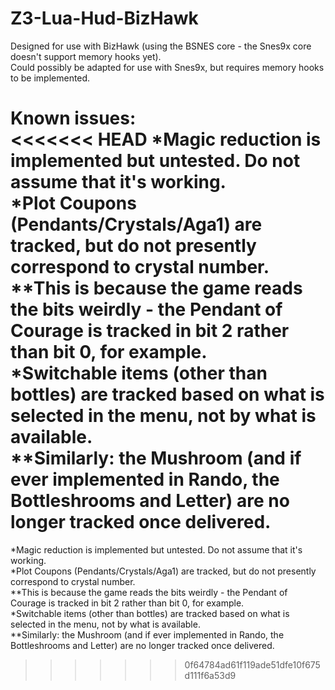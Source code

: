 # Z3-Lua-Hud-BizHawk

Designed for use with BizHawk (using the BSNES core - the Snes9x core doesn't support memory hooks yet).  
Could possibly be adapted for use with Snes9x, but requires memory hooks to be implemented.  

Known issues:  
<<<<<<< HEAD
  *Magic reduction is implemented but untested. Do not assume that it's working.  
  *Plot Coupons (Pendants/Crystals/Aga1) are tracked, but do not presently correspond to crystal number.  
  **This is because the game reads the bits weirdly - the Pendant of Courage is tracked in bit 2 rather than bit 0, for example.  
  *Switchable items (other than bottles) are tracked based on what is selected in the menu, not by what is available.  
  **Similarly: the Mushroom (and if ever implemented in Rando, the Bottleshrooms and Letter) are no longer tracked once delivered.  
=======
*Magic reduction is implemented but untested. Do not assume that it's working.  
*Plot Coupons (Pendants/Crystals/Aga1) are tracked, but do not presently correspond to crystal number.  
**This is because the game reads the bits weirdly - the Pendant of Courage is tracked in bit 2 rather than bit 0, for example.  
*Switchable items (other than bottles) are tracked based on what is selected in the menu, not by what is available.  
**Similarly: the Mushroom (and if ever implemented in Rando, the Bottleshrooms and Letter) are no longer tracked once delivered.  
>>>>>>> 0f64784ad61f119ade51dfe10f675d111f6a53d9
